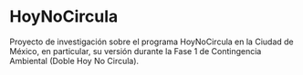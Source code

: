 # HoyNoCircula
Proyecto de investigación sobre el programa HoyNoCircula en la Ciudad de México, en particular, su versión durante la Fase 1 de Contingencia Ambiental (Doble Hoy No Circula). 
